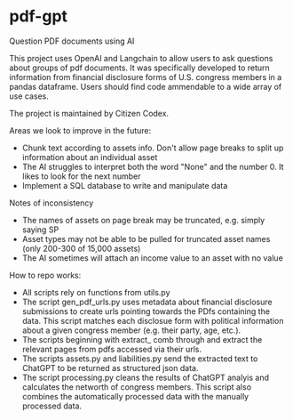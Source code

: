 # pdf-gpt
Question PDF documents using AI

This project uses OpenAI and Langchain to allow users to ask questions about groups of pdf documents. It was specifically developed to return information from financial disclosure forms of U.S. congress members in a pandas dataframe. Users should find code ammendable to a wide array of use cases. 

The project is maintained by Citizen Codex. 

Areas we look to improve in the future: 
* Chunk text according to assets info. Don't allow page breaks to split up information about an individual asset
* The AI struggles to interpret both the word "None" and the number 0. It likes to look for the next number
* Implement a SQL database to write and manipulate data

Notes of inconsistency 
* The names of assets on page break may be truncated, e.g. simply saying SP 
* Asset types may not be able to be pulled for truncated asset names (only 200-300 of 15,000 assets)
* The AI sometimes will attach an income value to an asset with no value

How to repo works: 
* All scripts rely on functions from utils.py
* The script gen_pdf_urls.py uses metadata about financial disclosure submissions to create urls pointing towards the PDfs containing the data. This script matches each disclosue form with political information about a given congress member (e.g. their party, age, etc.). 
* The scripts beginning with extract_ comb through and extract the relevant pages from pdfs accessed via their urls.
* The scripts assets.py and liabilities.py send the extracted text to ChatGPT to be returned as structured json data.
* The script processing.py cleans the results of ChatGPT analyis and calculates the networth of congress members. This script also combines the automatically processed data with the manually processed data. 
